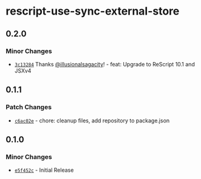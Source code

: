 # rescript-use-sync-external-store

## 0.2.0

### Minor Changes

- [`3c13284`](https://github.com/illusionalsagacity/rescript-use-sync-external-store/commit/3c13284b3061766bbbc7fcb9bc2d9c4ec512c8ba) Thanks [@illusionalsagacity](https://github.com/illusionalsagacity)! - feat: Upgrade to ReScript 10.1 and JSXv4

## 0.1.1

### Patch Changes

- [`c6ac02e`](https://github.com/illusionalsagacity/rescript-use-sync-external-store/commit/c6ac02e100551b309ccf588c7a0fbfb329adc3eb) - chore: cleanup files, add repository to package.json

## 0.1.0

### Minor Changes

- [`e5f452c`](https://github.com/illusionalsagacity/rescript-use-sync-external-store/commit/e5f452c9b8f053619fe1bee61a0d4ded4171673b) - Initial Release
